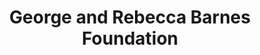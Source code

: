 ---
layout: repo
title: "George and Rebecca Barnes Foundation"
id: 23169
permalink: repos/23169/
---